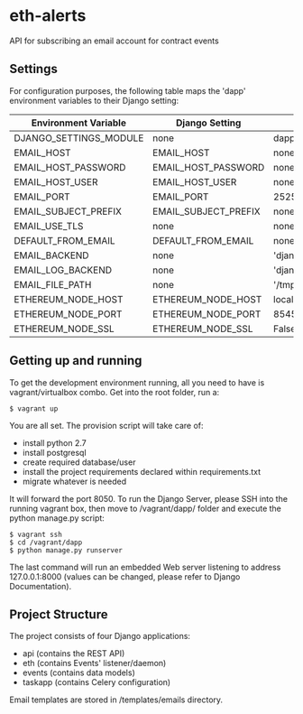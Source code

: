 # eth-alerts
API for subscribing an email account for contract events

Settings
--------

For configuration purposes, the following table maps the 'dapp' environment variables to their Django setting:

| Environment Variable | Django Setting | Development Default | Production Default|
|----------------------|----------------|---------------------|-------------------|
|DJANGO_SETTINGS_MODULE| none | dapp.settings.local|dapp.settings.production|
|EMAIL_HOST | EMAIL_HOST | none | smtp.gmail.com|
|EMAIL_HOST_PASSWORD | EMAIL_HOST_PASSWORD | none | *** |
|EMAIL_HOST_USER | EMAIL_HOST_USER | none | noreply@gnosis.pm|
|EMAIL_PORT | EMAIL_PORT | 2525 | 587|
|EMAIL_SUBJECT_PREFIX | EMAIL_SUBJECT_PREFIX | none | '[gnosis alerts]' |
|EMAIL_USE_TLS| none | none | True |
|DEFAULT_FROM_EMAIL| DEFAULT_FROM_EMAIL | none |'gnosispm <noreply@gnosis.pm>' |
|EMAIL_BACKEND | none | 'django.core.mail.backends.filebased.EmailBackend'| 'email_log.backends.EmailBackend'|
|EMAIL_LOG_BACKEND | none | 'django.core.mail.backends.smtp.EmailBackend'| 'django.core.mail.backends.smtp.EmailBackend'|
|EMAIL_FILE_PATH | none | '/tmp/app-messages' | none |
|ETHEREUM_NODE_HOST | ETHEREUM_NODE_HOST | localhost | localhost |
|ETHEREUM_NODE_PORT |ETHEREUM_NODE_PORT | 8545 | 8545|
|ETHEREUM_NODE_SSL| ETHEREUM_NODE_SSL| False | False |

Getting up and running
----------------------

To get the development environment running, all you need to have is vagrant/virtualbox combo.
Get into the root folder, run a:

    $ vagrant up
    
    
You are all set. The provision script will take care of:


* install python 2.7
* install postgresql
* create required database/user
* install the project requirements declared within requirements.txt
* migrate whatever is needed


It will forward the port 8050.
To run the Django Server, please SSH into the running vagrant box, then move to /vagrant/dapp/ folder and execute the python manage.py script:


    $ vagrant ssh
    $ cd /vagrant/dapp
    $ python manage.py runserver
    
    
The last command will run an embedded Web server listening to address 127.0.0.1:8000 (values can be changed, please refer to Django Documentation).


Project Structure
----------------------


The project consists of four Django applications: 


* api (contains the REST API)
* eth (contains Events' listener/daemon)
* events (contains data models)
* taskapp (contains Celery configuration)


Email templates are stored in /templates/emails directory.
